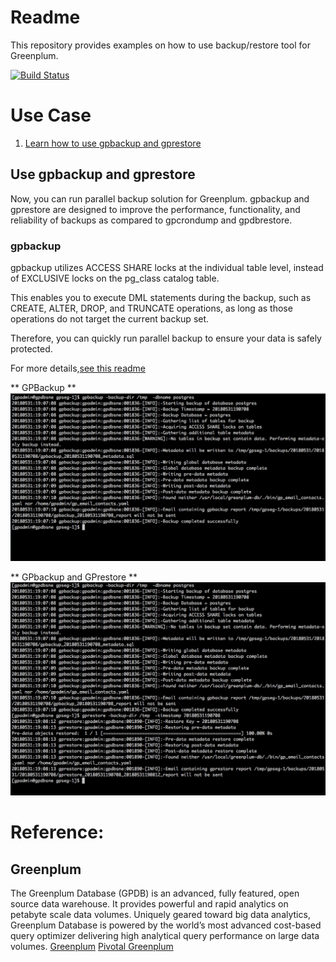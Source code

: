 # Readme
This repository provides examples on how to use backup/restore tool for
Greenplum.

[![Build Status](https://travis-ci.org/kongyew/greenplum-gphdfs-examples.svg?branch=master)](https://travis-ci.org/kongyew/greenplum-gphdfs-examples)

# Use Case
1. [Learn how to use gpbackup and gprestore](#usecase1/README.MD)


## Use gpbackup and gprestore
Now, you can run parallel backup solution for Greenplum. gpbackup and gprestore are designed to improve the performance, functionality, and reliability of backups as compared to gpcrondump and gpdbrestore.

### gpbackup
gpbackup utilizes ACCESS SHARE locks at the individual table level, instead of EXCLUSIVE locks on the pg_class catalog table.

 This enables you to execute DML statements during the backup, such as CREATE, ALTER, DROP, and TRUNCATE operations, as long as those operations do not target the current backup set.

 Therefore, you can quickly run parallel backup to ensure your data is safely protected.

For more details,[see this readme](#usecase1/README.MD)

** GPBackup **
![alt text](usecase1/images/gpbackup.png "Running gpbackup")

** GPbackup and GPrestore **
![alt text](usecase1/images/gpbackup_and_gprestore.png "Running gpbackup and gprestore")





# Reference:
## Greenplum
The Greenplum Database (GPDB) is an advanced, fully featured, open source data warehouse. It provides powerful and rapid analytics on petabyte scale data volumes. Uniquely geared toward big data analytics, Greenplum Database is powered by the world’s most advanced cost-based query optimizer delivering high analytical query performance on large data volumes.
[Greenplum](https://greenplum.org)
[Pivotal Greenplum](https://pivotal.io/pivotal-greenplum)
